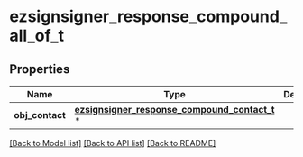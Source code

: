 # ezsignsigner_response_compound_all_of_t

## Properties
Name | Type | Description | Notes
------------ | ------------- | ------------- | -------------
**obj_contact** | [**ezsignsigner_response_compound_contact_t**](ezsignsigner_response_compound_contact.md) \* |  | 

[[Back to Model list]](../README.md#documentation-for-models) [[Back to API list]](../README.md#documentation-for-api-endpoints) [[Back to README]](../README.md)



